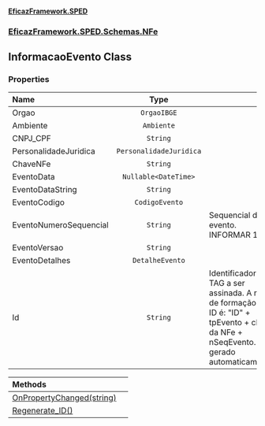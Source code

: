 #### [EficazFramework.SPED](EficazFrameworkSPED.md 'EficazFramework SPED')
### [EficazFramework.SPED.Schemas.NFe](EficazFramework.SPED.Schemas.NFe.md 'EficazFramework.SPED.Schemas.NFe')

## InformacaoEvento Class
### Properties

| Name | Type | |
| :--- | :---: | :--- |
| Orgao | `OrgaoIBGE` |  |
| Ambiente | `Ambiente` |  |
| CNPJ_CPF | `String` |  |
| PersonalidadeJuridica | `PersonalidadeJuridica` |  |
| ChaveNFe | `String` |  |
| EventoData | `Nullable<DateTime>` |  |
| EventoDataString | `String` |  |
| EventoCodigo | `CodigoEvento` |  |
| EventoNumeroSequencial | `String` | Sequencial do evento. INFORMAR 1. |
| EventoVersao | `String` |  |
| EventoDetalhes | `DetalheEvento` |  |
| Id | `String` | Identificador da TAG a ser assinada.            A regra de formação do ID é:            "ID" + tpEvento + chave da NFe + nSeqEvento.            É gerado automaticamente. |

| Methods | |
| :--- | :--- |
| [OnPropertyChanged(string)](EficazFramework.SPED.Schemas.NFe/InformacaoEvento/OnPropertyChanged(string).md 'EficazFramework.SPED.Schemas.NFe.InformacaoEvento.OnPropertyChanged(string)') | |
| [Regenerate_ID()](EficazFramework.SPED.Schemas.NFe/InformacaoEvento/Regenerate_ID().md 'EficazFramework.SPED.Schemas.NFe.InformacaoEvento.Regenerate_ID()') | |
